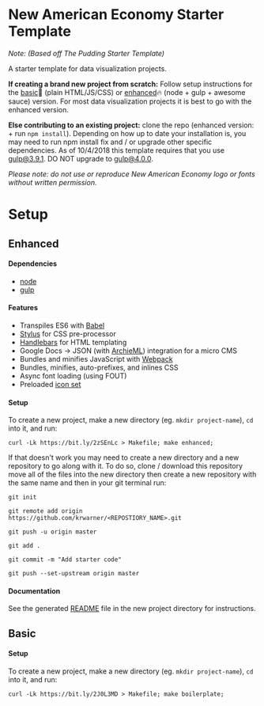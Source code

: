 # New American Economy Starter Template 
_Note: (Based off The Pudding Starter Template)_

A starter template for data visualization projects.

**If creating a brand new project from scratch:** Follow setup instructions for the [basic](#basic):bread: (plain HTML/JS/CSS) or [enhanced](#enhanced):fire: (node + gulp + awesome sauce) version. For most data visualization projects it is best to go with the enhanced version. 

**Else contributing to an existing project:** clone the repo (enhanced version: + run `npm install`). Depending on how up to date your installation is, you may need to run npm install fix and / or upgrade other specific dependencies. As of 10/4/2018 this template requires that you use gulp@3.9.1. DO NOT upgrade to gulp@4.0.0.

_Please note: do not use or reproduce New American Economy logo or fonts without written permission._

# Setup

## Enhanced

#### Dependencies

* [node](http://nodejs.org)
* [gulp](http://gulpjs.com)

#### Features

* Transpiles ES6 with [Babel](http://babeljs.io)
* [Stylus](http://stylus-lang.com/) for CSS pre-processor
* [Handlebars](http://handlebarsjs.com/) for HTML templating
* Google Docs -> JSON (with [ArchieML](http://archieml.org/)) integration for a micro CMS
* Bundles and minifies JavaScript with [Webpack](http://webpack.js.org)
* Bundles, minifies, auto-prefixes, and inlines CSS
* Async font loading (using FOUT)
* Preloaded [icon set](https://feathericons.com/)

#### Setup

To create a new project, make a new directory (eg. `mkdir project-name`), `cd` into it, and run:

```
curl -Lk https://bit.ly/2zSEnLc > Makefile; make enhanced;
```

If that doesn't work you may need to create a new directory and a new repository to go along with it. To do so, clone / download this repository move all of the files into the new directory then create a new repository with the same name and then in your git terminal run:

```
git init
```
```
git remote add origin https://github.com/krwarner/<REPOSTIORY_NAME>.git
```
```
git push -u origin master
```
```
git add .
```
```
git commit -m "Add starter code"
```
```
git push --set-upstream origin master
```


#### Documentation

See the generated [README](https://github.com/krwarner/research-blog-starter/blob/master/README.story.md#development) file in the new project directory for instructions.

## Basic

#### Setup

To create a new project, make a new directory (eg. `mkdir project-name`), `cd` into it, and run:

```
curl -Lk https://bit.ly/2J0L3MD > Makefile; make boilerplate;
```
